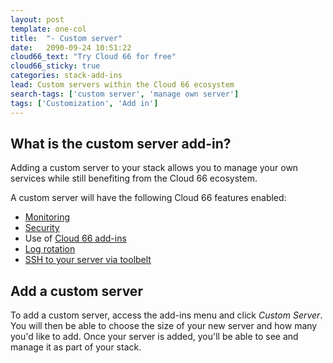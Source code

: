 ```yaml
---
layout: post
template: one-col
title:  "- Custom server"
date:   2090-09-24 10:51:22
cloud66_text: "Try Cloud 66 for free"
cloud66_sticky: true
categories: stack-add-ins
lead: Custom servers within the Cloud 66 ecosystem
search-tags: ['custom server', 'manage own server']
tags: ['Customization', 'Add in']
---
```


## What is the custom server add-in?
Adding a custom server to your stack allows you to manage your own services while still benefiting from the Cloud 66 ecosystem.

A custom server will have the following Cloud 66 features enabled:

- [Monitoring](/stack-definition/server-monitoring.html)
- [Security](/stack-definition/network-configuration.html)
- Use of [Cloud 66 add-ins](/stack-definition/addins-intro.html)
- [Log rotation](/stack-definition/logging.html)
- [SSH to your server via toolbelt](/toolbelt/ssh.html)

## Add a custom server
To add a custom server, access the add-ins menu and click _Custom Server_. You will then be able to choose the size of your new server and how many you'd like to add. Once your server is added, you'll be able to see and manage it as part of your stack.